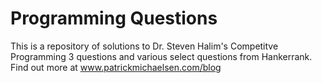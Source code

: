 # Programming Questions
This is a repository of solutions to Dr. Steven Halim's Competitve Programming 3 questions and various select questions from Hankerrank. Find out more at www.patrickmichaelsen.com/blog
